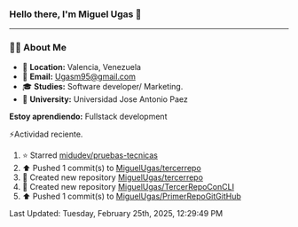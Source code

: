 ### **Hello there, I'm Miguel Ugas 👋**

---

### 🧑‍💻 **About Me**

- 📍 **Location:** Valencia, Venezuela  
- 📧 **Email:** Ugasm95@gmail.com
- 🎓 **Studies:** Software developer/ Marketing.
- 🏫 **University:**  Universidad Jose Antonio Paez

**Estoy aprendiendo:** Fullstack development

⚡Actividad reciente.
<!--RECENT_ACTIVITY:start-->
1. ⭐ Starred [midudev/pruebas-tecnicas](https://github.com/midudev/pruebas-tecnicas)<br>
2. ⬆️ Pushed 1 commit(s) to [MiguelUgas/tercerrepo](https://github.com/MiguelUgas/tercerrepo)<br>
3. 📔 Created new repository [MiguelUgas/tercerrepo](https://github.com/MiguelUgas/tercerrepo)<br>
4. 📔 Created new repository [MiguelUgas/TercerRepoConCLI](https://github.com/MiguelUgas/TercerRepoConCLI)<br>
5. ⬆️ Pushed 1 commit(s) to [MiguelUgas/PrimerRepoGitGitHub](https://github.com/MiguelUgas/PrimerRepoGitGitHub)<br>
<!--RECENT_ACTIVITY:end-->
<!--RECENT_ACTIVITY:last_update-->
Last Updated: Tuesday, February 25th, 2025, 12:29:49 PM
<!--RECENT_ACTIVITY:last_update_end-->
